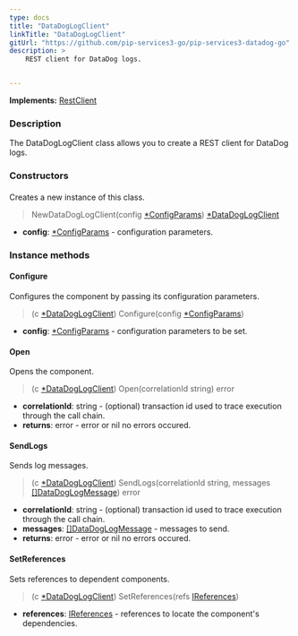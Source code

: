 ```yaml
---
type: docs
title: "DataDogLogClient"
linkTitle: "DataDogLogClient"
gitUrl: "https://github.com/pip-services3-go/pip-services3-datadog-go"
description: >
    REST client for DataDog logs.


---
```


**Implements:** [RestClient](../../../rpc/clients/rest_client)

### Description

The DataDogLogClient class allows you to create a REST client for DataDog logs. 



### Constructors

#### 

Creates a new instance of this class.

> NewDataDogLogClient(config [*ConfigParams](../../../commons/config/config_params)) [*DataDogLogClient]()

- **config**: [*ConfigParams](../../../commons/config/config_params) - configuration parameters.


### Instance methods

#### Configure
Configures the component by passing its configuration parameters.

> (c [*DataDogLogClient]()) Configure(config [*ConfigParams](../../../commons/config/config_params))

- **config**: [*ConfigParams](../../../commons/config/config_params) - configuration parameters to be set.

#### Open
Opens the component.

> (c [*DataDogLogClient]()) Open(correlationId string) error

- **correlationId**: string - (optional) transaction id used to trace execution through the call chain.
- **returns**: error - error or nil no errors occured.

#### SendLogs
Sends log messages.

> (c [*DataDogLogClient]()) SendLogs(correlationId string, messages [[]DataDogLogMessage](../datadog_log_message)) error

- **correlationId**: string - (optional) transaction id used to trace execution through the call chain.
- **messages**: [[]DataDogLogMessage](../datadog_log_message) - messages to send.
- **returns**: error - error or nil no errors occured.

#### SetReferences
Sets references to dependent components.

> (c [*DataDogLogClient]()) SetReferences(refs [IReferences](../../../commons/refer/ireferences))

- **references**: [IReferences](../../../commons/refer/ireferences) - references to locate the component's dependencies.
